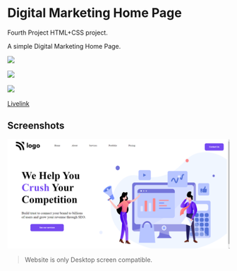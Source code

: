 
# Digital Marketing Home Page

Fourth Project HTML+CSS project. 

A simple Digital Marketing Home Page.


![](https://img.shields.io/badge/Time%20taken-2hrs-green)  

![](https://img.shields.io/badge/Build%20with-HTML%2BCSS-orange)

![](https://img.shields.io/badge/Created%20by-Vivek%20Tenali-blue)

[Livelink](https://digital-marketing-home-page-project-4.netlify.app/)

## Screenshots

![App Screenshot](./output.png)

> Website is only Desktop screen compatible. 
